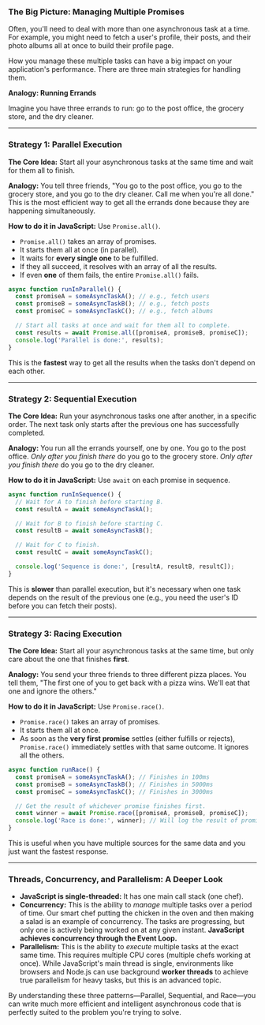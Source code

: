 ### The Big Picture: Managing Multiple Promises

Often, you'll need to deal with more than one asynchronous task at a time. For example, you might need to fetch a user's profile, their posts, and their photo albums all at once to build their profile page.

How you manage these multiple tasks can have a big impact on your application's performance. There are three main strategies for handling them.

**Analogy: Running Errands**

Imagine you have three errands to run: go to the post office, the grocery store, and the dry cleaner.

---

### Strategy 1: Parallel Execution

**The Core Idea:** Start all your asynchronous tasks at the same time and wait for them all to finish.

**Analogy:** You tell three friends, "You go to the post office, you go to the grocery store, and you go to the dry cleaner. Call me when you're all done." This is the most efficient way to get all the errands done because they are happening simultaneously.

**How to do it in JavaScript:** Use `Promise.all()`.

*   `Promise.all()` takes an array of promises.
*   It starts them all at once (in parallel).
*   It waits for **every single one** to be fulfilled.
*   If they all succeed, it resolves with an array of all the results.
*   If even **one** of them fails, the entire `Promise.all()` fails.

```javascript
async function runInParallel() {
  const promiseA = someAsyncTaskA(); // e.g., fetch users
  const promiseB = someAsyncTaskB(); // e.g., fetch posts
  const promiseC = someAsyncTaskC(); // e.g., fetch albums

  // Start all tasks at once and wait for them all to complete.
  const results = await Promise.all([promiseA, promiseB, promiseC]);
  console.log('Parallel is done:', results);
}
```
This is the **fastest** way to get all the results when the tasks don't depend on each other.

---

### Strategy 2: Sequential Execution

**The Core Idea:** Run your asynchronous tasks one after another, in a specific order. The next task only starts after the previous one has successfully completed.

**Analogy:** You run all the errands yourself, one by one. You go to the post office. *Only after you finish there* do you go to the grocery store. *Only after you finish there* do you go to the dry cleaner.

**How to do it in JavaScript:** Use `await` on each promise in sequence.

```javascript
async function runInSequence() {
  // Wait for A to finish before starting B.
  const resultA = await someAsyncTaskA();

  // Wait for B to finish before starting C.
  const resultB = await someAsyncTaskB();

  // Wait for C to finish.
  const resultC = await someAsyncTaskC();

  console.log('Sequence is done:', [resultA, resultB, resultC]);
}
```
This is **slower** than parallel execution, but it's necessary when one task depends on the result of the previous one (e.g., you need the user's ID before you can fetch their posts).

---

### Strategy 3: Racing Execution

**The Core Idea:** Start all your asynchronous tasks at the same time, but only care about the one that finishes **first**.

**Analogy:** You send your three friends to three different pizza places. You tell them, "The first one of you to get back with a pizza wins. We'll eat that one and ignore the others."

**How to do it in JavaScript:** Use `Promise.race()`.

*   `Promise.race()` takes an array of promises.
*   It starts them all at once.
*   As soon as the **very first promise** settles (either fulfills or rejects), `Promise.race()` immediately settles with that same outcome. It ignores all the others.

```javascript
async function runRace() {
  const promiseA = someAsyncTaskA(); // Finishes in 100ms
  const promiseB = someAsyncTaskB(); // Finishes in 5000ms
  const promiseC = someAsyncTaskC(); // Finishes in 3000ms

  // Get the result of whichever promise finishes first.
  const winner = await Promise.race([promiseA, promiseB, promiseC]);
  console.log('Race is done:', winner); // Will log the result of promiseA
}
```
This is useful when you have multiple sources for the same data and you just want the fastest response.

---

### Threads, Concurrency, and Parallelism: A Deeper Look

*   **JavaScript is single-threaded:** It has one main call stack (one chef).
*   **Concurrency:** This is the ability to *manage* multiple tasks over a period of time. Our smart chef putting the chicken in the oven and then making a salad is an example of concurrency. The tasks are progressing, but only one is actively being worked on at any given instant. **JavaScript achieves concurrency through the Event Loop.**
*   **Parallelism:** This is the ability to *execute* multiple tasks at the exact same time. This requires multiple CPU cores (multiple chefs working at once). While JavaScript's main thread is single, environments like browsers and Node.js can use background **worker threads** to achieve true parallelism for heavy tasks, but this is an advanced topic.

By understanding these three patterns—Parallel, Sequential, and Race—you can write much more efficient and intelligent asynchronous code that is perfectly suited to the problem you're trying to solve.
